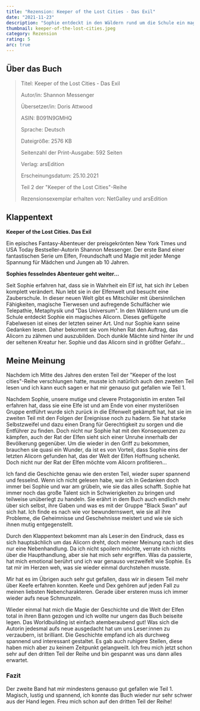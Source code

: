 ```yaml
---
title: "Rezension: Keeper of the Lost Cities - Das Exil"
date: "2021-11-23"
description: "Sophie entdeckt in den Wäldern rund um die Schule ein magisches Alicorn. Dieses geflügelte Fabelwesen ist eines der letzten seiner Art. Und nur Sophie kann seine Gedanken lesen. Daher bekommt sie vom Hohen Rat den Auftrag, das Alicorn zu zähmen und auszubilden. Doch dunkle Mächte sind hinter ihr und der seltenen Kreatur her. Sophie und das Alicorn sind in größter Gefahr..."
thumbnail: keeper-of-the-lost-cities.jpeg
category: Rezension
rating: 5
arc: true
---
```


## Über das Buch
> Titel: Keeper of the Lost Cities - Das Exil
>
> Autor/in: Shannon Messenger
>
> Übersetzer/in: Doris Attwood
>
> ASIN: B091N9GMHQ
>
> Sprache: Deutsch
>
> Dateigröße: 2576 KB
>
> Seitenzahl der Print-Ausgabe: 592 Seiten
>
> Verlag: arsEdition
>
> Erscheinungsdatum: 25.10.2021
>
> Teil 2 der "Keeper of the Lost Cities"-Reihe
>
> Rezensionsexemplar erhalten von: NetGalley und arsEdition

## Klappentext
**Keeper of the Lost Cities. Das Exil**

Ein episches Fantasy-Abenteuer der preisgekrönten New York Times und USA Today Bestseller-Autorin Shannon Messenger. Der erste Band einer fantastischen Serie um Elfen, Freundschaft und Magie mit jeder Menge Spannung für Mädchen und Jungen ab 10 Jahren.

**Sophies fesselndes Abenteuer geht weiter...**

Seit Sophie erfahren hat, dass sie in Wahrheit ein Elf ist, hat sich ihr Leben komplett verändert. Nun lebt sie in der Elfenwelt und besucht eine Zauberschule. In dieser neuen Welt gibt es Mitschüler mit übersinnlichen Fähigkeiten, magische Tierwesen und aufregende Schulfächer wie Telepathie, Metaphysik und "Das Universum". In den Wäldern rund um die Schule entdeckt Sophie ein magisches Alicorn. Dieses geflügelte Fabelwesen ist eines der letzten seiner Art. Und nur Sophie kann seine Gedanken lesen. Daher bekommt sie vom Hohen Rat den Auftrag, das Alicorn zu zähmen und auszubilden. Doch dunkle Mächte sind hinter ihr und der seltenen Kreatur her. Sophie und das Alicorn sind in größter Gefahr...

## Meine Meinung
Nachdem ich Mitte des Jahres den ersten Teil der "Keeper of the lost cities"-Reihe verschlungen hatte, musste ich natürlich auch den zweiten Teil lesen und ich kann euch sagen er hat mir genauso gut gefallen wie Teil 1.

Nachdem Sophie, unsere mutige und clevere Protagonistin im ersten Teil erfahren hat, dass sie eine Elfe ist und am Ende von einer mysteriösen Gruppe entführt wurde sich zurück in die Elfenwelt gekämpft hat, hat sie im zweiten Teil mit den Folgen der Ereignisse noch zu hadern. Sie hat starke Selbstzweifel und dazu einen Drang für Gerechtigkeit zu sorgen und die Entführer zu finden. Doch nicht nur Sophie hat mit den Konsequenzen zu kämpfen, auch der Rat der Elfen sieht sich einer Unruhe innerhalb der Bevölkerung gegenüber. Um die wieder in den Griff zu bekommen, brauchen sie quasi ein Wunder, da ist es von Vorteil, dass Sophie eins der letzten Alicorn gefunden hat, das der Welt der Elfen Hoffnung schenkt. Doch nicht nur der Rat der Elfen möchte vom Alicorn profitieren...

Ich fand die Geschichte genau wie den ersten Teil, wieder super spannend und fesselnd. Wenn ich nicht gelesen habe, war ich in Gedanken doch immer bei Sophie und war am grübeln, wie sie das alles schafft.
Sophie hat immer noch das große Talent sich in Schwierigkeiten zu bringen und teilweise unüberlegt zu handeln. Sie erährt in dem Buch auch endlich mehr über sich selbst, ihre Gaben und was es mit der Gruppe "Black Swan" auf sich hat. Ich finde es nach wie vor bewundernswert, wie sie all ihre Probleme, die Geheimnisse und Geschehnisse meistert und wie sie sich ihnen mutig ent­ge­gen­stel­lt.

Durch den Klappentext bekommt man als Leser:in den Eindruck, dass es sich hauptsächlich um das Alicorn dreht, doch meiner Meinung nach ist dies nur eine Nebenhandlung. Da ich nicht spoilern möchte, verrate ich nichts über die Haupthandlung, aber sie hat mich sehr ergriffen. Was da passierte, hat mich emotional berührt und ich war genauso verzweifelt wie Sophie. Es tat mir im Herzen weh, was sie wieder einmal durchstehen musste.

Mir hat es im Übrigen auch sehr gut gefallen, dass wir in diesem Teil mehr über Keefe erfahren konnten. Keefe und Dex gehören auf jeden Fall zu meinen liebsten Nebencharakteren. Gerade über ersteren muss ich immer wieder aufs neue Schmunzeln.

Wieder einmal hat mich die Magie der Geschichte und die Welt der Elfen total in ihren Bann gezogen und ich wollte nur ungern das Buch beiseite legen. Das Worldbuilding ist einfach atemberaubend gut! Was sich die Autorin jedesmal aufs neue ausgedacht hat um uns Leser:innen zu verzaubern, ist brilliant. Die Geschichte empfand ich als durchweg spannend und interessant gestaltet. Es gab auch ruhigere Stellen, diese haben mich aber zu keinem Zeitpunkt gelangweilt. Ich freu mich jetzt schon sehr auf den dritten Teil der Reihe und bin gespannt was uns dann alles erwartet.

### Fazit
Der zweite Band hat mir mindestens genauso gut gefallen wie Teil 1. Magisch, lustig und spannend, ich konnte das Buch wieder nur sehr schwer aus der Hand legen. Freu mich schon auf den dritten Teil der Reihe!